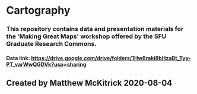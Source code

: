 # Cartography
### This repository contains data and presentation materials for the 'Making Great Maps' workshop offered by the SFU Graduate Research Commons.

#### Data link: https://drive.google.com/drive/folders/1Hw8raki8bHzaBt_Tyy-PT_varWwQGDVk?usp=sharing


## Created by Matthew McKitrick 2020-08-04
